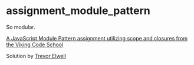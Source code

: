 # assignment_module_pattern
So modular.

[A JavaScript Module Pattern assignment utilizing scope and closures from the Viking Code School](http://www.vikingcodeschool.com)

Solution by [Trevor Elwell](http://trevorelwell.me)